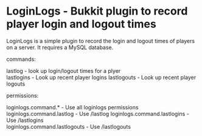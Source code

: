 # LoginLogs - Bukkit plugin to record player login and logout times

LoginLogs is a simple plugin to record the login and logout times of players on a server.  It requires a MySQL database.

commands:

  lastlog - look up login/logout times for a plyer   
  lastlogins - Look up recent player logins
  lastlogouts - Look up recent player logouts

permissions:

  loginlogs.command.* - Use all loginlogs permissions   
  loginlogs.command.lastlog - Use /lastlog
  loginlogs.command.lastlogins - Use /lastlogins   
  loginlogs.command.lastlogouts - Use /lastlogouts
